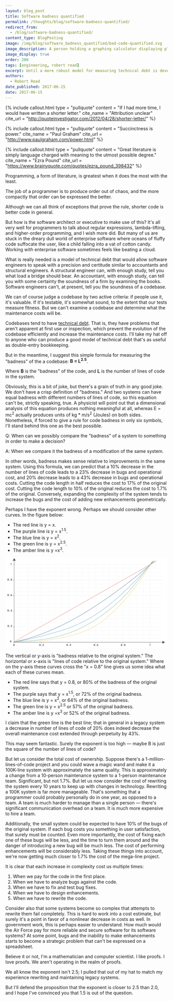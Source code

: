```yaml
---
layout: blog_post
title: Software badness quantified
permalink: /thoughts/blog/software-badness-quantified/
redirect_from:
  - /blog/software-badness-quantified/
content_type: BlogPosting
image: /img/blog/software_badness_quantified/bad-code-quantified.svg
image_description: A person holding a graphing calculator displaying plot data.
image_display: true
order: 200
tags: [engineering, robert read]
excerpt: Until a more robust model for measuring technical debt is developed, we suggest using a simple formula for measuring the "badness" of a codebase in order to facilitate system improvement decisions.
authors:
  - Robert Read
date_published: 2017-06-15
date: 2017-06-15
---
```

{% include callout.html
  type = "pullquote"
  content = "If I had more time, I would have written a shorter letter."
  cite_name = "Attribution unclear"
  cite_url = "http://quoteinvestigator.com/2012/04/28/shorter-letter/"
%}

{% include callout.html
  type = "pullquote"
  content = "Succinctness is power."
  cite_name = "Paul Graham"
  cite_url = "http://www.paulgraham.com/power.html"
%}

{% include callout.html
  type = "pullquote"
  content = "Great literature is simply language charged with meaning to the utmost possible degree."
  cite_name = "Ezra Pound"
  cite_url = "https://www.brainyquote.com/quotes/ezra_pound_398432"
%}

Programming, a form of literature, is greatest when it does the most with the least.

The job of a programmer is to produce order out of chaos, and the more compactly that order can be expressed the better.

Although we can all think of exceptions that prove the rule, shorter code is better code in general.

But how is the software architect or executive to make use of this? It's all very well for programmers to talk about regular expressions, lambda-lifting, and higher-order programming, and I wish more did. But many of us are stuck in the dreary dull world of enterprise software where oceans of fluffy code suffocate the user, like a child falling into a vat of cotton candy. Working with enterprise software sometimes feels like beating a cloud.

What is really needed is a model of technical debt that would allow software engineers to speak with a precision and certitude similar to accountants and structural engineers. A structural engineer can, with enough study, tell you what load a bridge should bear. An accountant, with enough study, can tell you with some certainty the soundness of a firm by examining the books. Software engineers can't, at present, tell you the soundness of a codebase.

We can of course judge a codebase by two active criteria: if people use it, it's valuable. If it's testable, it's somewhat sound, to the extent that our tests measure fitness. But we can't examine a codebase and determine what the maintenance costs will be.

Codebases tend to have <a href="https://18f.gsa.gov/2015/09/04/what-is-technical-debt/">technical debt</a>. That is, they have problems that aren't apparent at first use or inspection, which prevent the evolution of the codebase efficiently and increase the maintenance costs. I'll take my hat off to anyone who can produce a good model of technical debt that's as useful as double-entry bookkeeping.

But in the meantime, I suggest this simple formula for measuring the "badness" of the a codebase: **B = L<sup>2.5</sup>**.

Where **B** is the "badness" of the code, and **L** is the number of lines of code in the system.

Obviously, this is a bit of joke, but there's a grain of truth in any good joke. We don't have a crisp definition of "badness." And two systems can have equal badness with different numbers of lines of code, so this equation can't be, strictly speaking, true. A physicist will point out that a dimensional analysis of this equation produces nothing meaningful at all, whereas E = mc<sup>2</sup> actually produces units of kg * m/s<sup>2</sup> (Joules) on both sides. Nonetheless, if forced to give a rule for code badness in only six symbols, I'll stand behind this one as the best possible.

Q: When can we possibly compare the "badness" of a system to something in order to make a decision?

A: When we compare it the badness of a modification of the same system.

In other words, badness makes sense relative to improvements in the same system. Using this formula, we can predict that a 10% decrease in the number of lines of code leads to a 23% decrease in bugs and operational cost, and 20% decrease leads to a 43% decrease in bugs and operational costs. Cutting the code length in half reduces the cost to 17% of the original cost. Cutting the code length to 10% of the original reduces the cost to 1.7% of the original. Conversely, expanding the complexity of the system tends to increase the bugs and the cost of adding new enhancements geometrically.

Perhaps I have the exponent wrong. Perhaps we should consider other curves. In the figure below:

- The red line is y = x.
- The purple line is y = x<sup>1.5</sup>.
- The blue line is y = x<sup>2</sup>.
- The green line is y = x<sup>2.5</sup>.
- The amber line is y =x<sup>3</sup>.

![A graph showing the plot curves of different software badness quantification formulas.](/img/blog/software_badness_quantified/software-badness-quantified-graph.svg)

The vertical or y-axis is "badness relative to the original system." The horizontal or x-axis is "lines of code relative to the original system." Where on the y-axis these curves cross the "x = 0.8" line gives us some idea what each of these curves mean.

- The red line says that y = 0.8, or 80% of the badness of the original system.
- The purple says that y = x<sup>1.5</sup>, or 72% of the original badness.
- The blue line is y = x<sup>2</sup>, or 64% of the original badness.
- The green line is y = x<sup>2.5</sup> or 57% of the original badness.
- The amber line is y =x<sup>3</sup> or 52% of the original badness.

I claim that the green line is the best line; that in general in a legacy system a decrease in number of lines of code of 20% does indeed decrease the overall maintenance cost extended through perpetuity by 43%.

This may seem fantastic. Surely the exponent is too high &mdash; maybe B is just the square of the number of lines of code?

But let us consider the total cost of ownership. Suppose there's a 1-million-lines-of-code project and you could wave a magic wand and make it a 100K-line system with approximately the same quality. This is approximately a change from a 10-person maintenance system to a 1-person maintenance team. Significant, but not 1.7%. But let us now consider the cost of rewriting the system every 10 years to keep up with changes in technology. Rewriting a 100K system is far more manageable. That's something that a programmer could probably personally do in one year, as opposed to a team. A team is much harder to manage than a single person &mdash; there's significant communication overhead on a team. It is much more expensive to hire a team.

Additionally, the small system could be expected to have 10% of the bugs of the original system. If each bug costs you something in user satisfaction, that surely must be counted. Even more importantly, the cost of fixing each one of these bugs will be less, and the time to turn them around and the danger of introducing a new bug will be much less. The cost of performing enhancements will be considerably less. Taking these things into account, we're now getting much closer to 1.7% the cost of the mega-line project.

It is clear that each increase in complexity cost us multiple times:

1. When we pay for the code in the first place.
2. When we have to analyze bugs against the code.
3. When we have to fix and test bug fixes.
4. When we have to design enhancements.
5. When we have to rewrite the code.

Consider also that some systems become so complex that attempts to rewrite them fail completely. This is hard to work into a cost estimate, but surely it's a point in favor of a nonlinear decrease in costs as well. In government work, this is perhaps easier to understand. How much would the Air Force pay for more reliable and secure software for its software systems? At some point, bugs and the inability to make enhancements starts to become a strategic problem that can't be expressed on a spreadsheet.

Believe it or not, I'm a mathematician and computer scientist. I like proofs. I love proofs. We aren't operating in the realm of proofs.

We all know the exponent isn't 2.5; I pulled that out of my hat to match my experience rewriting and maintaining legacy systems.

But I'll defend the proposition that the exponent is closer to 2.5 than 2.0, and I hope I've convinced you that 1.5 is out of the question.
